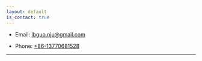 ```yaml
---
layout: default
is_contact: true
---
```


* Email: [lbguo.nju@gmail.com](mailto:lbguo.nju@gmail.com)

* Phone: [+86-13770681528](tel:+86-13770681528)
---